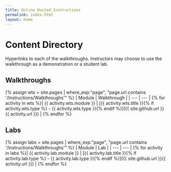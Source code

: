 ```yaml
---
title: Online Hosted Instructions
permalink: index.html
layout: home
---
```


# Content Directory

Hyperlinks to each of the walkthroughs. Instructors may choose to use the walkthrough as a demonstration or a student lab. 

## Walkthroughs

{% assign wts = site.pages | where_exp:"page", "page.url contains '/Instructions/Walkthroughs'" %}
| Module | Walkthrough |
| --- | --- | 
{% for activity in wts %}| {{ activity.wts.module }} | [{{ activity.wts.title }}{% if activity.wts.type %} - {{ activity.wts.type }}{% endif %}]({{ site.github.url }}{{ activity.url }}) |
{% endfor %}

## Labs

{% assign labs = site.pages | where_exp:"page", "page.url contains '/Instructions/Walkthroughs'" %} | Module | Lab | | --- | --- | {% for activity in labs %}| {{ activity.lab.module }} | [{{ activity.lab.title }}{% if activity.lab.type %} - {{ activity.lab.type }}{% endif %}]({{ site.github.url }}{{ activity.url }}) | {% endfor %}

